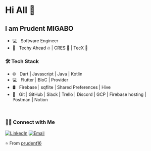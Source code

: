 # Hi All 👋

## I am Prudent MIGABO 


- 💻 &nbsp; Software Engineer
- 💼 &nbsp; Techy Ahead 🔥 | CRES 🤩 | TecX 🥇

<h3>🛠 Tech Stack</h3>

- 🌐 &nbsp; Dart | Javascript | Java | Kotlin 
- 💻 &nbsp; Flutter | BloC | Provider
- 🛢 &nbsp;  Firebase | sqflite |  Shared Preferences | Hive
- 🔧 &nbsp; Git | GitHub | Slack | Trello | Discord | GCP | Firebase hosting | Postman | Notion

<br/>

<h3> 🤝🏻 Connect with Me </h3>

<p align="left">
<a href="https://www.linkedin.com/in/prudent-migabo-a772bb214/"><img alt="LinkedIn" src="https://img.shields.io/badge/LinkedIn-prudentmigabo-blue?style=flat-square&logo=linkedin"></a>
<a href="mailto:lyadungamigaboprudent@gmail.com"><img alt="Email" src="https://img.shields.io/badge/Email-lyadungamigaboprudent@gmail.com-blue?style=flat-square&logo=Microsoft%20outlook"></a>
</p>

⭐️ From [prudent16](https://github.com/prudent16)
